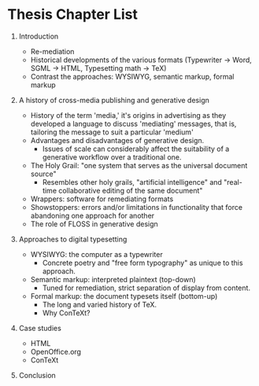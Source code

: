 # Thesis Chapter List #

1. Introduction
	- Re-mediation
	- Historical developments of the various formats (Typewriter -> Word, SGML -> HTML, Typesetting math -> TeX)
	- Contrast the approaches: WYSIWYG, semantic markup, formal markup
	
2. A history of cross-media publishing and generative design
	- History of the term 'media,' it's origins in advertising as they developed a language to discuss 'mediating' messages, that is, tailoring the message to suit a particular 'medium'
	- Advantages and disadvantages of generative design.
		- Issues of scale can considerably affect the suitability of a generative workflow over a traditional one.
	- The Holy Grail: "one system that serves as the universal document source"
		- Resembles other holy grails, "artificial intelligence" and "real-time collaborative editing of the same document"
	- Wrappers: software for remediating formats 
	- Showstoppers: errors and/or limitations in functionality that force abandoning one approach for another
	- The role of FLOSS in generative design
	
3. Approaches to digital typesetting
	- WYSIWYG: the computer as a typewriter
		- Concrete poetry and "free form typography" as unique to this approach.
	- Semantic markup: interpreted plaintext (top-down)
		- Tuned for remediation, strict separation of display from content.
	- Formal markup: the document typesets itself (bottom-up)
		- The long and varied history of TeX.
		- Why ConTeXt?

4. Case studies
	- HTML
	- OpenOffice.org
	- ConTeXt

5. Conclusion